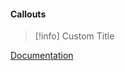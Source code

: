 
#### Callouts

> [!info] Custom Title
> 

[Documentation](https://help.obsidian.md/Editing+and+formatting/Callouts)
